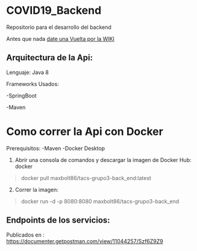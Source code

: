 # COVID19_Backend
Repositorio para el desarrollo del backend

Antes que nada [date una Vuelta por la WIKI](https://github.com/TACSGrupo3/COVID19_Backend/wiki)

## Arquitectura de la Api: 
Lenguaje: Java 8

Frameworks Usados:

-SpringBoot

-Maven

# Como correr la Api con Docker
Prerequisitos:
-Maven
-Docker Desktop

1) Abrir una consola de comandos y descargar la imagen de Docker Hub: docker 

> docker pull maxbolt86/tacs-grupo3-back_end:latest

2) Correr la imagen: 

> docker run -d -p 8080:8080 maxbolt86/tacs-grupo3-back_end


## Endpoints de los servicios:
Publicados en : https://documenter.getpostman.com/view/11044257/Szf6Z9Z9
